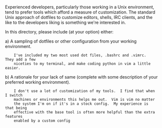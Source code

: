 Experienced developers, particularly those working in a Unix environment, tend to prefer
tools which afford a measure of customization. The standard Unix approach of dotfiles to
customize editors, shells, IRC clients, and the like to the developers liking is something
we're interested in.

In this directory, please include (at your option) either:

  a) A sampling of dotfiles or other configuration from your working environment.

        I've included my two most used dot files, .bashrc and .vimrc.  They add a few
        niceties to my terminal, and make coding python in vim a little easier.

  b) A rationale for your lack of same (complete with some description of your
     preferred working environment).

        I don't use a lot of customization of my tools.  I find that when I switch
        machines or environments this helps me out.  Vim is vim no matter
        the system I'm on if it's in a stock config.  My experience is that being 
        effective with the base tool is often more helpful than the extra features
        enabled by a custom config
